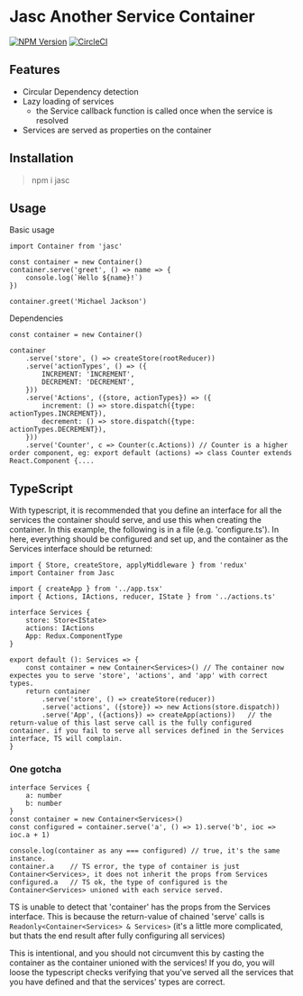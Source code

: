 # Jasc Another Service Container

[![NPM Version](https://img.shields.io/npm/v/jasc.svg?style=flat)](https://www.npmjs.com/package/jasc)
[![CircleCI](https://circleci.com/gh/sondresj/jasc.svg?style=svg)](https://circleci.com/gh/sondresj/jasc)

## Features
* Circular Dependency detection
* Lazy loading of services
    * the Service callback function is called once when the service is resolved
* Services are served as properties on the container

## Installation

> npm i jasc

## Usage

Basic usage
```
import Container from 'jasc'

const container = new Container()
container.serve('greet', () => name => {
    console.log(`Hello ${name}!`)
})

container.greet('Michael Jackson')
```

Dependencies 
```
const container = new Container()

container
    .serve('store', () => createStore(rootReducer))
    .serve('actionTypes', () => ({
        INCREMENT: 'INCREMENT',
        DECREMENT: 'DECREMENT',
    }))
    .serve('Actions', ({store, actionTypes}) => ({
        increment: () => store.dispatch({type: actionTypes.INCREMENT}),
        decrement: () => store.dispatch({type: actionTypes.DECREMENT}),
    }))
    .serve('Counter', c => Counter(c.Actions)) // Counter is a higher order component, eg: export default (actions) => class Counter extends React.Component {....
```

## TypeScript

With typescript, it is recommended that you define an interface for all the services the container should serve, and use this when creating the container. In this example, the following is in a file (e.g. 'configure.ts'). In here, everything should be configured and set up, and the container as the Services interface should be returned:
```
import { Store, createStore, applyMiddleware } from 'redux'
import Container from Jasc

import { createApp } from '../app.tsx'
import { Actions, IActions, reducer, IState } from '../actions.ts'

interface Services {
    store: Store<IState>
    actions: IActions
    App: Redux.ComponentType
}

export default (): Services => {
    const container = new Container<Services>() // The container now expectes you to serve 'store', 'actions', and 'app' with correct types. 
    return container
        .serve('store', () => createStore(reducer))
        .serve('actions', ({store}) => new Actions(store.dispatch))
        .serve('App', ({actions}) => createApp(actions))   // the return-value of this last serve call is the fully configured container. if you fail to serve all services defined in the Services interface, TS will complain. 
}
```

### One gotcha 
```
interface Services {
    a: number
    b: number
}
const container = new Container<Services>()
const configured = container.serve('a', () => 1).serve('b', ioc => ioc.a + 1)

console.log(container as any === configured) // true, it's the same instance.
container.a    // TS error, the type of container is just Container<Services>, it does not inherit the props from Services
configured.a   // TS ok, the type of configured is the Container<Services> unioned with each service served. 
```
TS is unable to detect that 'container' has the props from the Services interface. 
This is because the return-value of chained 'serve' calls is `Readonly<Container<Services> & Services>` (it's a little more complicated, but thats the end result after fully configuring all services)

This is intentional, and you should not circumvent this by casting the container as the container unioned with the services! If you do, you will loose the typescript checks verifying that you've served all the services that you have defined and that the services' types are correct.